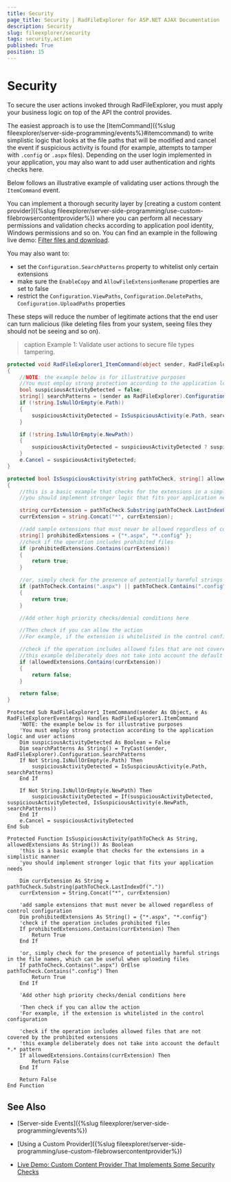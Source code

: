 ```yaml
---
title: Security
page_title: Security | RadFileExplorer for ASP.NET AJAX Documentation
description: Security
slug: fileexplorer/security
tags: security,action
published: True
position: 15
---
```


# Security

To secure the user actions invoked through RadFileExplorer, you must apply your business logic on top of the API the control provides.

The easiest approach is to use the [ItemCommand]({%slug fileexplorer/server-side-programming/events%}#itemcommand) to write simplistic logic that looks at the file paths that will be modified and cancel the event if suspicious activity is found (for example, attempts to tamper with `.config` or `.aspx` files). Depending on the user login implemented in your application, you may also want to add user authentication and rights checks here.

Below follows an illustrative example of validating user actions through the `ItemCommand` event.

You can implement a thorough security layer by [creating a custom content provider]({%slug fileexplorer/server-side-programming/use-custom-filebrowsercontentprovider%}) where you can perform all necessary permissions and validation checks according to application pool identity, Windows permissions and so on. You can find an example in the following live demo: [Filter files and download](http://demos.telerik.com/aspnet-ajax/fileexplorer/examples/applicationscenarios/filteranddownloadfiles/defaultcs.aspx).

You may also want to:

* set the `Configuration.SearchPatterns` property to whitelist only certain extensions
* make sure the `EnableCopy` and `AllowFileExtensionRename` properties are set to false
* restrict the `Configuration.ViewPaths`, `Configuration.DeletePaths`, `Configuration.UploadPaths` properties

These steps will reduce the number of legitimate actions that the end user can turn malicious (like deleting files from your system, seeing files they should not be seeing and so on).

>caption Example 1: Validate user actions to secure file types tampering.

````C#
protected void RadFileExplorer1_ItemCommand(object sender, RadFileExplorerEventArgs e)
{
    //NOTE: the example below is for illustrative purposes
    //You must employ strong protection according to the application logic and user actions
    bool suspiciousActivityDetected = false;
    string[] searchPatterns = (sender as RadFileExplorer).Configuration.SearchPatterns;
    if (!string.IsNullOrEmpty(e.Path))
    {
        suspiciousActivityDetected = IsSuspiciousActivity(e.Path, searchPatterns);
    }

    if (!string.IsNullOrEmpty(e.NewPath))
    {
        suspiciousActivityDetected = suspiciousActivityDetected ? suspiciousActivityDetected : IsSuspiciousActivity(e.NewPath, searchPatterns);
    }
    e.Cancel = suspiciousActivityDetected;
}

protected bool IsSuspiciousActivity(string pathToCheck, string[] allowedExtensions)
{
    //this is a basic example that checks for the extensions in a simplistic manner
    //you should implement stronger logic that fits your application needs

    string currExtension = pathToCheck.Substring(pathToCheck.LastIndexOf("."));
    currExtension = string.Concat("*", currExtension);

    //add sample extensions that must never be allowed regardless of control configuration
    string[] prohibitedExtensions = {"*.aspx", "*.config" };
    //check if the operation includes prohibited files
    if (prohibitedExtensions.Contains(currExtension))
    {
        return true;
    }

    //or, simply check for the presence of potentially harmful strings in the file names, which can be useful when uploading files
    if (pathToCheck.Contains(".aspx") || pathToCheck.Contains(".config"))
    {
        return true;
    }

    //Add other high priority checks/denial conditions here

    //Then check if you can allow the action
    //For example, if the extension is whitelisted in the control configuration

    //check if the operation includes allowed files that are not covered by the prohibited extensions
    //this example deliberately does not take into account the default *.* pattern
    if (allowedExtensions.Contains(currExtension))
    {
        return false;
    }

    return false;
}
````
````VB
Protected Sub RadFileExplorer1_ItemCommand(sender As Object, e As RadFileExplorerEventArgs) Handles RadFileExplorer1.ItemCommand
    'NOTE: the example below is for illustrative purposes
    'You must employ strong protection according to the application logic and user actions
    Dim suspiciousActivityDetected As Boolean = False
    Dim searchPatterns As String() = TryCast(sender, RadFileExplorer).Configuration.SearchPatterns
    If Not String.IsNullOrEmpty(e.Path) Then
        suspiciousActivityDetected = IsSuspiciousActivity(e.Path, searchPatterns)
    End If

    If Not String.IsNullOrEmpty(e.NewPath) Then
        suspiciousActivityDetected = If(suspiciousActivityDetected, suspiciousActivityDetected, IsSuspiciousActivity(e.NewPath, searchPatterns))
    End If
    e.Cancel = suspiciousActivityDetected
End Sub

Protected Function IsSuspiciousActivity(pathToCheck As String, allowedExtensions As String()) As Boolean
    'this is a basic example that checks for the extensions in a simplistic manner
    'you should implement stronger logic that fits your application needs

    Dim currExtension As String = pathToCheck.Substring(pathToCheck.LastIndexOf("."))
    currExtension = String.Concat("*", currExtension)

    'add sample extensions that must never be allowed regardless of control configuration
    Dim prohibitedExtensions As String() = {"*.aspx", "*.config"}
    'check if the operation includes prohibited files
    If prohibitedExtensions.Contains(currExtension) Then
        Return True
    End If

    'or, simply check for the presence of potentially harmful strings in the file names, which can be useful when uploading files
    If pathToCheck.Contains(".aspx") OrElse pathToCheck.Contains(".config") Then
        Return True
    End If

    'Add other high priority checks/denial conditions here

    'Then check if you can allow the action
    'For example, if the extension is whitelisted in the control configuration

    'check if the operation includes allowed files that are not covered by the prohibited extensions
    'this example deliberately does not take into account the default *.* pattern
    If allowedExtensions.Contains(currExtension) Then
        Return False
    End If

    Return False
End Function
````

## See Also

 * [Server-side Events]({%slug fileexplorer/server-side-programming/events%})

 * [Using a Custom Provider]({%slug fileexplorer/server-side-programming/use-custom-filebrowsercontentprovider%})

 * [Live Demo: Custom Content Provider That Implements Some Security Checks](http://demos.telerik.com/aspnet-ajax/fileexplorer/examples/applicationscenarios/filteranddownloadfiles/defaultcs.aspx)

